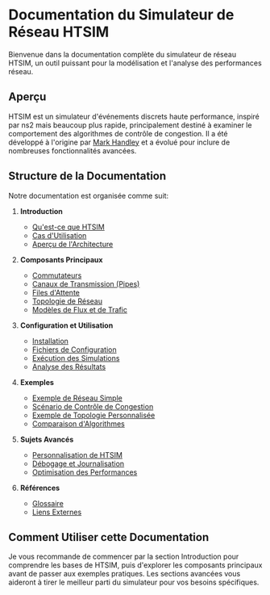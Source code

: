 # Documentation du Simulateur de Réseau HTSIM

Bienvenue dans la documentation complète du simulateur de réseau HTSIM, un outil puissant pour la modélisation et l'analyse des performances réseau.

## Aperçu

HTSIM est un simulateur d'événements discrets haute performance, inspiré par ns2 mais beaucoup plus rapide, principalement destiné à examiner le comportement des algorithmes de contrôle de congestion. Il a été développé à l'origine par [Mark Handley](http://www0.cs.ucl.ac.uk/staff/M.Handley/) et a évolué pour inclure de nombreuses fonctionnalités avancées.

## Structure de la Documentation

Notre documentation est organisée comme suit:

1. **Introduction**
   - [Qu'est-ce que HTSIM](01_Introduction/WhatIsHTSIM.md)
   - [Cas d'Utilisation](01_Introduction/UseCases.md)
   - [Aperçu de l'Architecture](01_Introduction/ArchitectureOverview.md)

2. **Composants Principaux**
   - [Commutateurs](02_CoreComponents/Switches.md)
   - [Canaux de Transmission (Pipes)](02_CoreComponents/Pipes.md)
   - [Files d'Attente](02_CoreComponents/Queues.md)
   - [Topologie de Réseau](02_CoreComponents/NetworkTopology.md)
   - [Modèles de Flux et de Trafic](02_CoreComponents/FlowAndTrafficModels.md)

3. **Configuration et Utilisation**
   - [Installation](03_ConfigurationAndUsage/Installation.md)
   - [Fichiers de Configuration](03_ConfigurationAndUsage/ConfigFiles.md)
   - [Exécution des Simulations](03_ConfigurationAndUsage/RunningSimulations.md)
   - [Analyse des Résultats](03_ConfigurationAndUsage/OutputAndAnalysis.md)

4. **Exemples**
   - [Exemple de Réseau Simple](04_Examples/SimpleNetworkExample.md)
   - [Scénario de Contrôle de Congestion](04_Examples/CongestionControlScenario.md)
   - [Exemple de Topologie Personnalisée](04_Examples/CustomTopologyExample.md)
   - [Comparaison d'Algorithmes](04_Examples/ComparisonOfAlgorithms.md)

5. **Sujets Avancés**
   - [Personnalisation de HTSIM](05_AdvancedTopics/CustomizingHTSIM.md)
   - [Débogage et Journalisation](05_AdvancedTopics/DebuggingAndLogging.md)
   - [Optimisation des Performances](05_AdvancedTopics/PerformanceTuning.md)

6. **Références**
   - [Glossaire](06_References/Glossary.md)
   - [Liens Externes](06_References/ExternalLinks.md)

## Comment Utiliser cette Documentation

Je vous recommande de commencer par la section Introduction pour comprendre les bases de HTSIM, puis d'explorer les composants principaux avant de passer aux exemples pratiques. Les sections avancées vous aideront à tirer le meilleur parti du simulateur pour vos besoins spécifiques.
